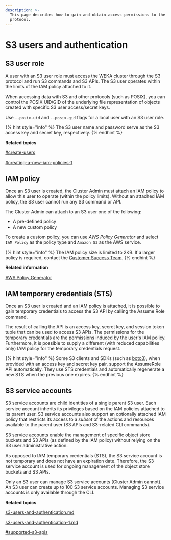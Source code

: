 ```yaml
---
description: >-
  This page describes how to gain and obtain access permissions to the S3
  protocol.
---
```


# S3 users and authentication

## S3 user role

A user with an S3 user role must access the WEKA cluster through the S3 protocol and run S3 commands and S3 APIs. The S3 user operates within the limits of the IAM policy attached to it.

When accessing data with S3 and other protocols (such as POSIX), you can control the POSIX UID/GID of the underlying file representation of objects created with specific S3 user access/secret keys.

Use `--posix-uid` and `--posix-gid` flags for a local user with an S3 user role.

{% hint style="info" %}
The S3 user name and password serve as the S3 access key and secret key, respectively.&#x20;
{% endhint %}



**Related topics**

[#create-users](../../../usage/user-management/#create-users "mention")

[#creating-a-new-iam-policies-1](s3-users-and-authentication.md#creating-a-new-iam-policies-1 "mention")

## IAM policy

Once an S3 user is created, the Cluster Admin must attach an IAM policy to allow this user to operate (within the policy limits). Without an attached IAM policy, the S3 user cannot run any S3 command or API.

The Cluster Admin can attach to an S3 user one of the following:

* A pre-defined policy
* A new custom policy

To create a custom policy, you can use _AWS Policy Generator_ and select `IAM Policy` as the policy type and `Amazon S3` as the AWS service.&#x20;

{% hint style="info" %}
The IAM policy size is limited to 2KB. If a larger policy is required, contact the [Customer Success Team](../../../support/getting-support-for-your-weka-system.md).
{% endhint %}



**Related information**

[AWS Policy Generator](https://awspolicygen.s3.amazonaws.com/policygen.html)

## IAM temporary credentials (STS)

Once an S3 user is created and an IAM policy is attached, it is possible to gain temporary credentials to access the S3 API by calling the Assume Role command.

The result of calling the API is an access key, secret key, and session token tuple that can be used to access S3 APIs. The permissions for the temporary credentials are the permissions induced by the user's IAM policy. Furthermore, it is possible to supply a different (with reduced capabilities only) IAM policy for the temporary credentials request.

{% hint style="info" %}
Some S3 clients and SDKs (such as [boto3](https://boto3.amazonaws.com/v1/documentation/api/latest/index.html)), when provided with an access key and secret key pair, support the AssumeRole API automatically. They use STS credentials and automatically regenerate a new STS when the previous one expires.
{% endhint %}

## S3 service accounts

S3 service accounts are child identities of a single parent S3 user. Each service account inherits its privileges based on the IAM policies attached to its parent user. S3 service accounts also support an optionally attached IAM policy that restricts its access to a _subset_ of the actions and resources available to the parent user (S3 APIs and S3-related CLI commands).

S3 service accounts enable the management of specific object store buckets and S3 APIs (as defined by the IAM policy) without relying on the S3 user administrative action.

As opposed to IAM temporary credentials (STS), the S3 service account is not temporary and does not have an expiration date. Therefore, the S3 service account is used for ongoing management of the object store buckets and S3 APIs.

Only an S3 user can manage S3 service accounts (Cluster Admin cannot). An S3 user can create up to 100 S3 service accounts. Managing S3 service accounts is only available through the CLI.



**Related topics**

[s3-users-and-authentication.md](s3-users-and-authentication.md "mention")

[s3-users-and-authentication-1.md](s3-users-and-authentication-1.md "mention")

[#supported-s3-apis](../s3-limitations.md#supported-s3-apis "mention")
